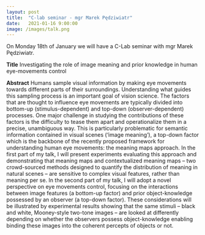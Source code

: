 ```yaml
---
layout: post
title:  "C-lab seminar - mgr Marek Pędziwiatr"
date:   2021-01-16 9:00:00
image: /images/talk.png
---
```


On Monday 18th of January we will have a C-Lab seminar with mgr Marek Pędziwiatr.

**Title**
Investigating the role of image meaning and prior knowledge in human eye-movements control

**Abstract**
Humans sample visual information by making eye movements towards different parts of their surroundings. Understanding what guides this sampling process is an important goal of vision science. The factors that are thought to influence eye movements are typically divided into bottom-up (stimulus-dependent) and top-down (observer-dependent) processes. One major challenge in studying the contributions of these factors is the difficulty to tease them apart and operationalize them in a precise, unambiguous way. This is particularly problematic for semantic information contained in visual scenes (‘image meaning’), a top-down factor which is the backbone of the recently proposed framework for understanding human eye movements: the meaning maps approach.
In the first part of my talk, I will present experiments evaluating this approach and demonstrating that meaning maps and contextualized meaning maps – two crowd-sourced methods designed to quantify the distribution of meaning in natural scenes – are sensitive to complex visual features, rather than meaning per se. In the second part of my talk, I will adopt a novel perspective on eye movements control, focusing on the interactions between image features (a bottom-up factor) and prior object-knowledge possessed by an observer (a top-down factor). These considerations will be illustrated by experimental results showing that the same stimuli – black and white, Mooney-style two-tone images – are looked at differently depending on whether the observers possess object-knowledge enabling binding these images into the coherent percepts of objects or not. 
